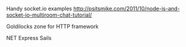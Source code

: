 


Handy socket.io examples
http://psitsmike.com/2011/10/node-js-and-socket-io-multiroom-chat-tutorial/



Goldilocks zone for HTTP framework

NET   Express   Sails